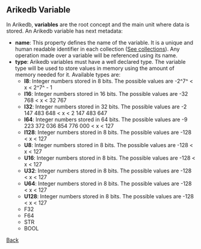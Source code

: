 ## Arikedb Variable

In Arikedb, **variables** are the root concept and the main unit where data is stored. An Arikedb variable has next metadata:
 - **name**: This property defines the name of the variable. It is a unique and human readable identifier in each collection ([See collections](./collection.md)). Any operation made over a variable will be referenced using its name.
 - **type**: Arikedb variables must have a well declared type. The variable type will be used to store values in memory using the amount of memory needed for it. Available types are:
   - **I8**: Integer numbers stored in 8 bits. The possible values are -2^7^ < x < 2^7^ - 1
   - **I16**: Integer numbers stored in 16 bits. The possible values are -32 768 < x < 32 767
   - **I32**: Integer numbers stored in 32 bits. The possible values are -2 147 483 648 < x < 2 147 483 647
   - **I64**: Integer numbers stored in 64 bits. The possible values are -9 223 372 036 854 776 000 < x < 127
   - **I128**: Integer numbers stored in 8 bits. The possible values are -128 < x < 127
   - **U8**: Integer numbers stored in 8 bits. The possible values are -128 < x < 127
   - **U16**: Integer numbers stored in 8 bits. The possible values are -128 < x < 127
   - **U32**: Integer numbers stored in 8 bits. The possible values are -128 < x < 127
   - **U64**: Integer numbers stored in 8 bits. The possible values are -128 < x < 127
   - **U128**: Integer numbers stored in 8 bits. The possible values are -128 < x < 127
   - F32
   - F64
   - STR
   - BOOL

[Back](../README.md)
